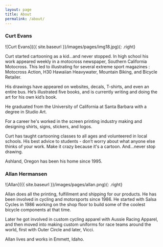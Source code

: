 ```yaml
---
layout: page
title: About
permalink: /about/
---
```

### Curt Evans
![Curt Evans]({{ site.baseurl }}/images/pages/img18.jpg){: .right}

Curt started cartooning as a kid...and never stopped. In high school his work appeared weekly in a motocross newspaper, Southern California Motocross. This led to illustrating for several extreme sport magazines : Motocross Action, H30 Hawaiian Heavywater, Mountain Biking, and Bicycle Retailer.

His drawings have appeared on websites, decals, T-shirts, and even an entire bus. He’s illustrated five books, and is currently writing and doing the art for his own kid’s book.

He graduated from the University of California at Santa Barbara with a degree in Studio Art.

For a career he's worked in the screen printing industry making and designing shirts, signs, stickers, and logos.

Curt has taught cartooning classes to all ages and volunteered  in local schools. His best advice to students - don’t worry about what anyone else thinks of your work. Make it crazy because it's a cartoon. And…never stop drawing.

Ashland, Oregon has been his home since 1995.

### Allan Hermansen

![Allan]({{ site.baseurl }}/images/pages/allan.png){: .right}

Allan does all the printing, fulfillment and shipping for our products. He has been involved in cycling and motorsports since 1986. He started with Salsa Cycles in 1986 working on the shop floor to build some of the coolest bicycle components at that time.

Later he got involved in custom cycling apparel with Aussie Racing Apparel, and then moved into making custom uniforms for race teams around the world, first with Outer Circle and later, Vicci.

Allan lives and works in Emmett, Idaho.
